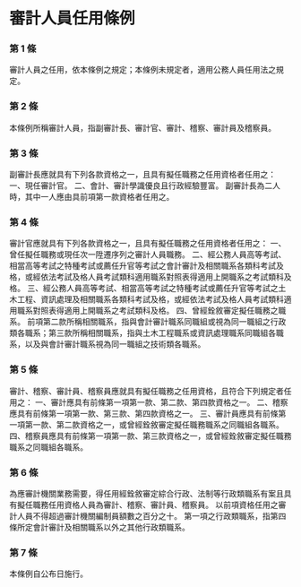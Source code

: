 # 審計人員任用條例

### 第 1 條

審計人員之任用，依本條例之規定；本條例未規定者，適用公務人員任用法之規定。

### 第 2 條

本條例所稱審計人員，指副審計長、審計官、審計、稽察、審計員及稽察員。

### 第 3 條

副審計長應就具有下列各款資格之一，且具有擬任職務之任用資格者任用之：
一、現任審計官。
二、會計、審計學識優良且行政經驗豐富。
副審計長為二人時，其中一人應由具前項第一款資格者任用之。

### 第 4 條

審計官應就具有下列各款資格之一，且具有擬任職務之任用資格者任用之：
一、曾任擬任職務或現任次一陞遷序列之審計人員職務。
二、經公務人員高等考試、相當高等考試之特種考試或薦任升官等考試之會計審計及相關職系各類科考試及格，或經依法考試及格人員考試類科適用職系對照表得適用上開職系之考試類科及格。
三、經公務人員高等考試、相當高等考試之特種考試或薦任升官等考試之土木工程、資訊處理及相關職系各類科考試及格，或經依法考試及格人員考試類科適用職系對照表得適用上開職系之考試類科及格。
四、曾經銓敘審定擬任職務之職系。
前項第二款所稱相關職系，指與會計審計職系同職組或視為同一職組之行政類各職系；第三款所稱相關職系，指與土木工程職系或資訊處理職系同職組各職系，以及與會計審計職系視為同一職組之技術類各職系。

### 第 5 條

審計、稽察、審計員、稽察員應就具有擬任職務之任用資格，且符合下列規定者任用之：
一、審計應具有前條第一項第一款、第二款、第四款資格之一。
二、稽察應具有前條第一項第一款、第三款、第四款資格之一。
三、審計員應具有前條第一項第一款、第二款資格之一，或曾經銓敘審定擬任職務職系之同職組各職系。
四、稽察員應具有前條第一項第一款、第三款資格之一，或曾經銓敘審定擬任職務職系之同職組各職系。

### 第 6 條

為應審計機關業務需要，得任用經銓敘審定綜合行政、法制等行政類職系有案且具有擬任職務任用資格人員為審計、稽察、審計員、稽察員。
以前項資格任用之審計人員不得超過審計機關編制員額數之百分之十。
第一項之行政類職系，指第四條所定會計審計及相關職系以外之其他行政類職系。

### 第 7 條

本條例自公布日施行。
